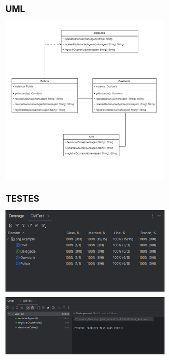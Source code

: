 <h1>UML</h1>

![mediator-uml.png](mediator-uml.png)

<h1>TESTES</h1>

![img.png](img.png)

![img_1.png](img_1.png)
